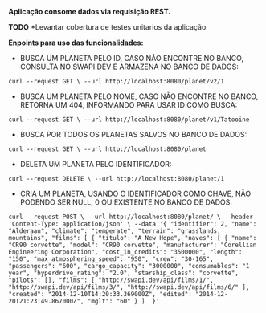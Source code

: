 **Aplicação consome dados via requisição REST.**

**TODO** *Levantar cobertura de testes unitarios da aplicação.

**Enpoints para uso das funcionalidades:**

* BUSCA UM PLANETA PELO ID, CASO NÃO ENCONTRE NO BANCO, CONSULTA NO SWAPI.DEV E ARMAZENA NO BANCO DE DADOS:

`curl --request GET \
  --url http://localhost:8080/planet/v2/1`
  
* BUSCA UM PLANETA PELO NOME, CASO NÃO ENCONTRE NO BANCO, RETORNA UM 404, INFORMANDO PARA USAR ID COMO BUSCA:

`curl --request GET \
  --url http://localhost:8080/planet/v1/Tatooine`
  
  
* BUSCA POR TODOS OS PLANETAS SALVOS NO BANCO DE DADOS:

`curl --request GET \
  --url http://localhost:8080/planet`


* DELETA UM PLANETA PELO IDENTIFICADOR:

`curl --request DELETE \
  --url http://localhost:8080/planet/1`


* CRIA UM PLANETA, USANDO O IDENTIFICADOR COMO CHAVE, NÃO PODENDO SER NULL, 0 OU EXISTENTE NO BANCO DE DADOS:

`curl --request POST \
  --url http://localhost:8080/planet/ \
  --header 'Content-Type: application/json' \
  --data '{
	  "identifier": 2,
    "name": "Alderaan",
    "climate": "temperate",
    "terrain": "grasslands, mountains",
    "films": [
      {
        "titulo": "A New Hope",
        "naves": [
          {
            "name": "CR90 corvette",
            "model": "CR90 corvette",
            "manufacturer": "Corellian Engineering Corporation",
            "cost_in_credits": "3500000",
            "length": "150",
            "max_atmosphering_speed": "950",
            "crew": "30-165",
            "passengers": "600",
            "cargo_capacity": "3000000",
            "consumables": "1 year",
            "hyperdrive_rating": "2.0",
            "starship_class": "corvette",
            "pilots": [],
            "films": [
              "http://swapi.dev/api/films/1/",
              "http://swapi.dev/api/films/3/",
              "http://swapi.dev/api/films/6/"
            ],
            "created": "2014-12-10T14:20:33.369000Z",
            "edited": "2014-12-20T21:23:49.867000Z",
            "mglt": "60"
          }
        ] 
     }'`

